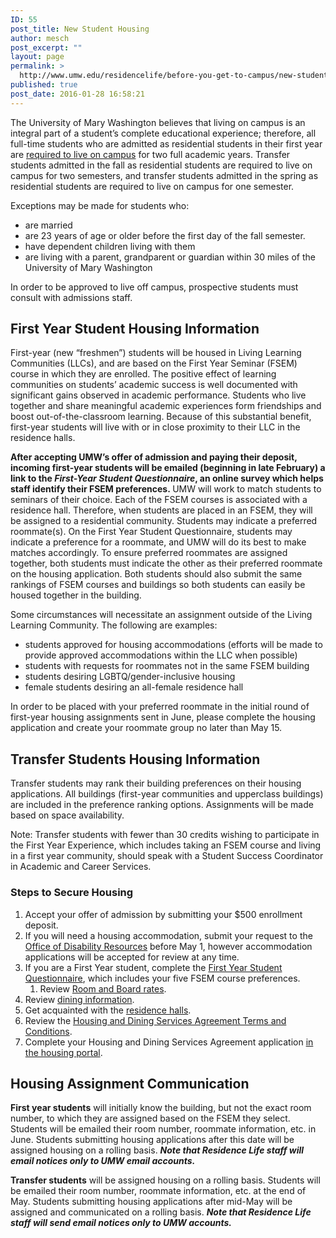 ```yaml
---
ID: 55
post_title: New Student Housing
author: mesch
post_excerpt: ""
layout: page
permalink: >
  http://www.umw.edu/residencelife/before-you-get-to-campus/new-student-housing/
published: true
post_date: 2016-01-28 16:58:21
---
```

The University of Mary Washington believes that living on campus is an integral part of a student’s complete educational experience; therefore, all full-time students who are admitted as residential students in their first year are <a href="http://www.umw.edu/residencelife/before-you-get-to-campus/new-student-housing/on-campus-living-requirement/">required to live on campus</a> for two full academic years. Transfer students admitted in the fall as residential students are required to live on campus for two semesters, and transfer students admitted in the spring as residential students are required to live on campus for one semester.

Exceptions may be made for students who:
<ul>
 	<li>are married</li>
 	<li>are 23 years of age or older before the first day of the fall semester.</li>
 	<li>have dependent children living with them</li>
 	<li>are living with a parent, grandparent or guardian within 30 miles of the University of Mary Washington</li>
</ul>
In order to be approved to live off campus, prospective students must consult with admissions staff.
<h2>First Year Student Housing Information</h2>
First-year (new “freshmen”) students will be housed in Living Learning Communities (LLCs), and are based on the First Year Seminar (FSEM) course in which they are enrolled. The positive effect of learning communities on students’ academic success is well documented with significant gains observed in academic performance. Students who live together and share meaningful academic experiences form friendships and boost out-of-the-classroom learning. Because of this substantial benefit, first-year students will live with or in close proximity to their LLC in the residence halls.

<strong>After accepting UMW’s offer of admission and paying their deposit, incoming first-year students will be emailed (beginning in late February) a link to the</strong><strong> </strong><em><strong>First-Year Student Questionnaire</strong></em><strong>, an online survey which helps staff identify their FSEM preferences. </strong>UMW will work to match students to seminars of their choice. Each of the FSEM courses is associated with a residence hall. Therefore, when students are placed in an FSEM, they will be assigned to a residential community. Students may indicate a preferred roommate(s). On the First Year Student Questionnaire, students may indicate a preference for a roommate, and UMW will do its best to make matches accordingly. To ensure preferred roommates are assigned together, both students must indicate the other as their preferred roommate on the housing application. Both students should also submit the same rankings of FSEM courses and buildings so both students can easily be housed together in the building.

Some circumstances will necessitate an assignment outside of the Living Learning Community. The following are examples:
<ul>
 	<li>students approved for housing accommodations (efforts will be made to provide approved accommodations within the LLC when possible)</li>
 	<li>students with requests for roommates not in the same FSEM building</li>
 	<li>students desiring LGBTQ/gender-inclusive housing</li>
 	<li>female students desiring an all-female residence hall</li>
</ul>
In order to be placed with your preferred roommate in the initial round of first-year housing assignments sent in June, please complete the housing application and create your roommate group no later than May 15.
<h2>Transfer Students Housing Information</h2>
Transfer students may rank their building preferences on their housing applications. All buildings (first-year communities and upperclass buildings) are included in the preference ranking options. Assignments will be made based on space availability.

Note: Transfer students with fewer than 30 credits wishing to participate in the First Year Experience, which includes taking an FSEM course and living in a first year community, should speak with a Student Success Coordinator in Academic and Career Services.
<h3>Steps to Secure Housing</h3>
<ol>
 	<li>Accept your offer of admission by submitting your $500 enrollment deposit.</li>
 	<li>If you will need a housing accommodation, submit your request to the <a href="http://academics.umw.edu/disability/accommodations/housing-accommodations">Office of Disability Resources</a> before May 1, however accommodation applications will be accepted for review at any time.</li>
 	<li>If you are a First Year student, complete the <a href="http://academics.umw.edu/fsem">First Year Student Questionnaire</a>, which includes your five FSEM course preferences.
<ol>
 	<li>Review <a href="http://www.umw.edu/residencelife/before-you-get-to-campus/housing-selection/rates/">Room and Board rates</a>.</li>
</ol>
</li>
 	<li>Review <a href="https://umw.sodexomyway.com/">dining information</a>.</li>
 	<li>Get acquainted with the <a href="http://www.umw.edu/residencelife/residence-halls/">residence halls</a>.</li>
 	<li>Review the <a href="http://www.umw.edu/residencelife/before-you-get-to-campus/services-agreement/2017-2018/">Housing and Dining Services Agreement Terms and Conditions</a>.</li>
 	<li>Complete your Housing and Dining Services Agreement application <a href="https://umw.starrezhousing.com/starrezportal">in the housing portal</a>.</li>
</ol>
<h2>Housing Assignment Communication</h2>
<strong>First year students</strong> will initially know the building, but not the exact room number, to which they are assigned based on the FSEM they select. Students will be emailed their room number, roommate information, etc. in June. Students submitting housing applications after this date will be assigned housing on a rolling basis. <em><strong>Note that Residence Life staff will email notices only to UMW email accounts.</strong></em>

<strong>Transfer students</strong> will be assigned housing on a rolling basis. Students will be emailed their room number, roommate information, etc. at the end of May. Students submitting housing applications after mid-May will be assigned and communicated on a rolling basis. <em><strong>Note that Residence Life staff will send email notices only to UMW accounts.</strong></em>